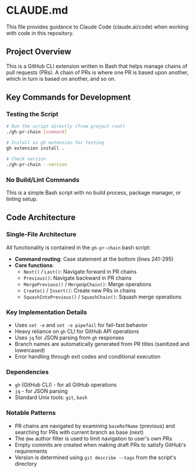 # CLAUDE.md

This file provides guidance to Claude Code (claude.ai/code) when working with code in this repository.

## Project Overview

This is a GitHub CLI extension written in Bash that helps manage chains of pull requests (PRs). A chain of PRs is where one PR is based upon another, which in turn is based on another, and so on.

## Key Commands for Development

### Testing the Script
```bash
# Run the script directly (from project root)
./gh-pr-chain [command]

# Install as gh extension for testing
gh extension install .

# Check version
./gh-pr-chain --version
```

### No Build/Lint Commands
This is a simple Bash script with no build process, package manager, or linting setup.

## Code Architecture

### Single-File Architecture
All functionality is contained in the `gh-pr-chain` bash script:
- **Command routing**: Case statement at the bottom (lines 241-295)
- **Core functions**:
  - `Next()` / `Last()`: Navigate forward in PR chains
  - `Previous()`: Navigate backward in PR chains
  - `MergePrevious()` / `MergeUpChain()`: Merge operations
  - `Create()` / `Insert()`: Create new PRs in chains
  - `SquashIntoPrevious()` / `SquashChain()`: Squash merge operations

### Key Implementation Details
- Uses `set -e` and `set -o pipefail` for fail-fast behavior
- Heavy reliance on `gh` CLI for GitHub API operations
- Uses `jq` for JSON parsing from `gh` responses
- Branch names are automatically generated from PR titles (sanitized and lowercased)
- Error handling through exit codes and conditional execution

### Dependencies
- `gh` (GitHub CLI) - for all GitHub operations
- `jq` - for JSON parsing
- Standard Unix tools: `git`, `bash`

### Notable Patterns
- PR chains are navigated by examining `baseRefName` (previous) and searching for PRs with current branch as base (next)
- The `@me` author filter is used to limit navigation to user's own PRs
- Empty commits are created when making draft PRs to satisfy GitHub's requirements
- Version is determined using `git describe --tags` from the script's directory